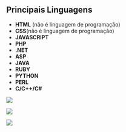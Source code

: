 ## Principais Linguagens

 - **HTML** (não é linguagem de programação)
 - **CSS**(não é linguagem de programação)
 - **JAVASCRIPT**
 - **PHP**
 - **.NET**
 - **ASP**
 - **JAVA**
 - **RUBY**
 - **PYTHON**
 - **PERL**
 - **C/C++/C#**

 ![](/docs/assets/img/intro_web_dev_001.png)

 
 ![](/docs/assets/img/intro_web_dev_002.png)

 ![](/docs/assets/img/intro_web_dev_003.png)

